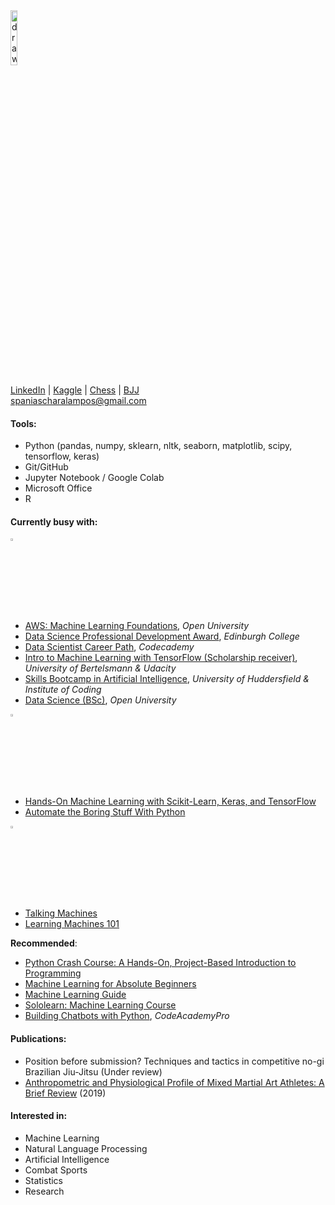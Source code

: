 <img src="https://avatars.githubusercontent.com/u/78966278?v=4" alt="drawing" width="15%"/>  

[LinkedIn](https://www.linkedin.com/in/charalamposspanias/) | [Kaggle](https://www.kaggle.com/cspanias) | [Chess](https://www.chess.com/member/spaniasch) | [BJJ](https://smoothcomp.com/en/profile/101916)  
spaniascharalampos@gmail.com  

#### Tools: 
- Python (pandas, numpy, sklearn, nltk, seaborn, matplotlib, scipy, tensorflow, keras)
- Git/GitHub
- Jupyter Notebook / Google Colab
- Microsoft Office
- R

#### Currently busy with:

<img src="https://pic.onlinewebfonts.com/svg/img_216768.png" alt="studying" width="3%"/> 

- [AWS: Machine Learning Foundations](https://www.futurelearn.com/microcredentials/aws-machine-learning-foundations), *Open University*
- [Data Science Professional Development Award](https://www.edinburghcollege.ac.uk/courses/browse/data-science-professional-development-award-cr1pdada21), *Edinburgh College*
- [Data Scientist Career Path](https://www.codecademy.com/learn/paths/data-science), *Codecademy*
- [Intro to Machine Learning with TensorFlow (Scholarship receiver)](https://www.udacity.com/course/intro-to-machine-learning-with-tensorflow-nanodegree--nd230), *University of Bertelsmann & Udacity*  
- [Skills Bootcamp in Artificial Intelligence](https://instituteofcoding.org/skillsbootcamps/course/skills-bootcamp-in-artificial-intelligence/), *University of Huddersfield & Institute of Coding*
- [Data Science (BSc)](https://www.open.ac.uk/courses/statistics/degrees/bsc-data-science-r38), *Open University*

<img src="https://www.clipartmax.com/png/full/218-2188573_reading-filled-icon-reading-logo-black-png.png" alt="reading" width="3%" />  

- [Hands-On Machine Learning with Scikit-Learn, Keras, and TensorFlow](https://www.oreilly.com/library/view/hands-on-machine-learning/9781492032632/)  
- [Automate the Boring Stuff With Python](https://automatetheboringstuff.com/)  

<img src="https://datarespons.com/wp-content/uploads/2019/01/podcast-icon.png" alt="podcast" width="3%" />  
   
- [Talking Machines](http://www.thetalkingmachines.com/)  
- [Learning Machines 101](https://www.learningmachines101.com/)  

**Recommended**:
- [Python Crash Course: A Hands-On, Project-Based Introduction to Programming](https://nostarch.com/pythoncrashcourse2e)
- [Machine Learning for Absolute Beginners](https://www.amazon.co.uk/Machine-Learning-Absolute-Beginners-Introduction/dp/B08RR7GC3C/ref=pd_lpo_1?pd_rd_i=B08RR7GC3C&psc=1)
- [Machine Learning Guide](https://ocdevel.com/mlg)
- [Sololearn: Machine Learning Course](https://www.sololearn.com/learning/1094)
- [Building Chatbots with Python](https://www.codecademy.com/learn/paths/build-chatbots-with-python), *CodeAcademyPro*

#### Publications:
- Position before submission? Techniques and tactics in competitive no-gi Brazilian Jiu-Jitsu (Under review)
- [Anthropometric and Physiological Profile of Mixed Martial Art Athletes: A Brief Review](https://www.mdpi.com/2075-4663/7/6/146) (2019)  

#### Interested in: 
- Machine Learning
- Natural Language Processing
- Artificial Intelligence
- Combat Sports
- Statistics
- Research
